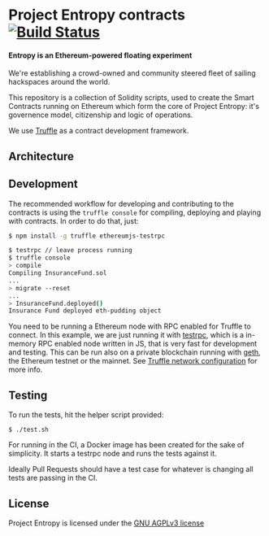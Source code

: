 Project Entropy contracts [![Build Status](https://travis-ci.org/ProjectEntropy/contracts.svg?branch=master)](https://travis-ci.org/ProjectEntropy/contracts)
===
#### Entropy is an Ethereum-powered floating experiment

We're establishing a crowd-owned and community steered fleet of sailing hackspaces around the world.

This repository is a collection of Solidity scripts, used to create the Smart Contracts running on Ethereum which form the core of Project Entropy: it's governence model, citizenship and logic of operations.


We use [Truffle](https://github.com/ConsenSys/truffle) as a contract development framework.
## Architecture


## Development

The recommended workflow for developing and contributing to the contracts is using the `truffle console` for compiling, deploying and playing with contracts. In order to do that, just:

```sh
$ npm install -g truffle ethereumjs-testrpc

$ testrpc // leave process running
$ truffle console
> compile
Compiling InsuranceFund.sol
...
> migrate --reset
...
> InsuranceFund.deployed()
Insurance Fund deployed eth-pudding object
```

You need to be running a Ethereum node with RPC enabled for Truffle to connect. In this example, we are just running it with [testrpc](https://github.com/ethereumjs/testrpc), which is a in-memory RPC enabled node written in JS, that is very fast for development and testing. This can be run also on a private blockchain running with [geth](https://github.com/ethereum/go-ethereum), the Ethereum testnet or the mainnet. See [Truffle network configuration](http://truffleframework.com/docs/advanced/networks) for more info.


## Testing

To run the tests, hit the helper script provided:

    $ ./test.sh

For running in the CI, a Docker image has been created for the sake of simplicity. It starts a testrpc node and runs the tests against it.

Ideally Pull Requests should have a test case for whatever is changing all tests are passing in the CI.



## License

Project Entropy is licensed under the [GNU AGPLv3 license](https://github.com/ProjectEntropy/contracts/blob/master/LICENSE.md)
